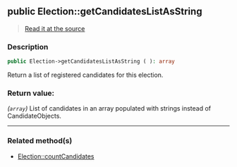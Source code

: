 ## public Election::getCandidatesListAsString

> [Read it at the source](https://github.com/julien-boudry/Condorcet/blob/master/src/ElectionProcess/CandidatesProcess.php#L62)

### Description    

```php
public Election->getCandidatesListAsString ( ): array
```

Return a list of registered candidates for this election.
    

### Return value:   

*(`array`)* List of candidates in an array populated with strings instead of CandidateObjects.


---------------------------------------

### Related method(s)      

* [Election::countCandidates](/Docs/ApiReferences/Election%20Class/public%20Election--countCandidates.md)    
